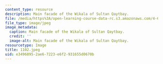 ```yaml
---
content_type: resource
description: Main facade of the Wikala of Sultan Qaytbay.
file: /media/https%3A/open-learning-course-data-rc.s3.amazonaws.com/4-615-the-architecture-of-cairo-spring-2002/e34968952ae67223e6f2931655d0670b_1102.jpeg
file_type: image/jpeg
image_metadata:
  caption: Main facade of the Wikala of Sultan Qaytbay.
  credit: ''
  image-alt: Main facade of the Wikala of Sultan Qaytbay.
resourcetype: Image
title: 1102.jpeg
uid: e3496895-2ae6-7223-e6f2-931655d0670b
---
```

